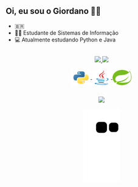 ## Oi, eu sou o Giordano 🧑🏻

- 🇧🇷
- 🧑‍🎓 Estudante de Sistemas de Informação
- 💻 Atualmente estudando Python e Java

##

<div align="center">
  <a href="https://github.com/GiordanoFerreira">
  <img height="160em" src="https://github-readme-stats.vercel.app/api?username=GiordanoFerreira&show_icons=true&theme=dark&include_all_commits=true&count_private=true"/>
  <img height="160em" src="https://github-readme-stats.vercel.app/api/top-langs/?username=GiordanoFerreira&layout=compact&langs_count=7&theme=dark"/>

  <div style="display: inline_block"><br>
  <img align="center" alt="Giordano-Python" height="40" width="50" src="https://raw.githubusercontent.com/devicons/devicon/master/icons/python/python-original.svg">
  <img align="center" alt="Giordano-Java" height="40" width="50" src="https://raw.githubusercontent.com/devicons/devicon/master/icons/java/java-original.svg">
  <img align="center" alt="Giordano-Srping" height="40" width="50" src="https://raw.githubusercontent.com/devicons/devicon/master/icons/spring/spring-original.svg">
</div>
    
##
    
<div> 
  <a href="https://www.linkedin.com/in/giordano-palmezano-90585b222/" target="_blank"><img src="https://img.shields.io/badge/-LinkedIn-%230077B5?style=for-the-badge&logo=linkedin&logoColor=white"target="_blank"></a>
</div> 
  
![Snake animation](https://github.com/GiordanoFerreira/GiordanoFerreira/blob/output/github-contribution-grid-snake.svg)

